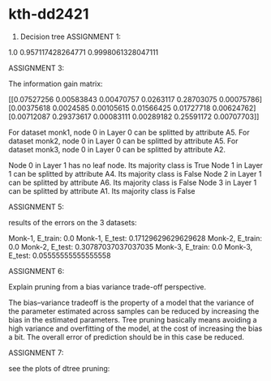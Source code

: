 # kth-dd2421
1. Decision tree
ASSIGNMENT 1: 

1.0 0.957117428264771 0.9998061328047111

ASSIGNMENT 3: 

The information gain matrix: 

 [[0.07527256 0.00583843 0.00470757 0.0263117  0.28703075 0.00075786]
 [0.00375618 0.0024585  0.00105615 0.01566425 0.01727718 0.00624762]
 [0.00712087 0.29373617 0.00083111 0.00289182 0.25591172 0.00707703]] 

For dataset monk1, node 0 in Layer 0 can be splitted by attribute A5.
For dataset monk2, node 0 in Layer 0 can be splitted by attribute A5.
For dataset monk3, node 0 in Layer 0 can be splitted by attribute A2.

Node 0 in Layer 1 has no leaf node. Its majority class is  True
Node 1 in Layer 1 can be splitted by attribute A4. Its majority class is False
Node 2 in Layer 1 can be splitted by attribute A6. Its majority class is False
Node 3 in Layer 1 can be splitted by attribute A1. Its majority class is False

ASSIGNMENT 5:

results of the errors on the 3 datasets: 

Monk-1, E_train:  0.0
Monk-1, E_test:  0.17129629629629628
Monk-2, E_train:  0.0
Monk-2, E_test:  0.30787037037037035
Monk-3, E_train:  0.0
Monk-3, E_test:  0.05555555555555558

ASSIGNMENT 6:

Explain pruning from a bias variance trade-off perspective.

The bias–variance tradeoff is the property of a model that the variance of the parameter estimated across samples can be reduced by increasing the bias in the estimated parameters. Tree pruning basically means avoiding a high variance and overfitting of the model, at the cost of increasing the bias a bit. The overall error of prediction should be  in this case be reduced.

ASSIGNMENT 7: 

see the plots of dtree pruning: 

